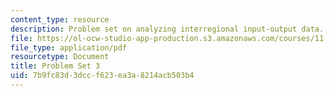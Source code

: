 ```yaml
---
content_type: resource
description: Problem set on analyzing interregional input-output data.
file: https://ol-ocw-studio-app-production.s3.amazonaws.com/courses/11-481j-analyzing-and-accounting-for-regional-economic-growth-spring-2009/7b9fc83d3dccf623ea3a8214acb503b4_MIT11_481Js09_pset03.pdf
file_type: application/pdf
resourcetype: Document
title: Problem Set 3
uid: 7b9fc83d-3dcc-f623-ea3a-8214acb503b4
---
```


